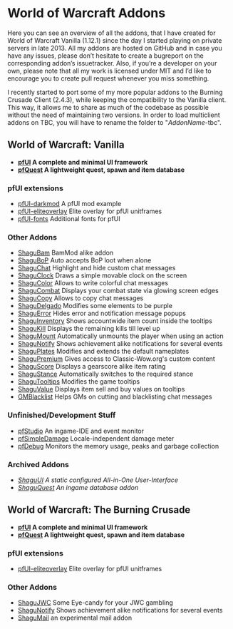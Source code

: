 # World of Warcraft Addons

Here you can see an overview of all the addons, that I have created for World of Warcraft Vanilla (1.12.1) since the day I started playing on private servers in late 2013. All my addons are hosted on GitHub and in case you have any issues, please don’t hesitate to create a bugreport on the corresponding addon’s issuetracker. Also, if you’re a developer on your own, please note that all my work is licensed under MIT and I’d like to encourage you to create pull request whenever you miss something.

I recently started to port some of my more popular addons to the Burning Crusade Client (2.4.3), while keeping the compatibility to the Vanilla client. This way, it allows me to share as much of the codebase as possible without the need of maintaining two versions. In order to load multiclient addons on TBC, you will have to rename the folder to "*AddonName*-tbc".

## World of Warcraft: Vanilla

* **[pfUI](pfUI) A complete and minimal UI framework**
* **[pfQuest](pfQuest) A lightweight quest, spawn and item database**

### pfUI extensions

* [pfUI-darkmod](pfUI-darkmod) A pfUI mod example
* [pfUI-eliteoverlay](pfUI-eliteoverlay) Elite overlay for pfUI unitframes
* [pfUI-fonts](pfUI-fonts) Additional fonts for pfUI

### Other Addons

* [ShaguBam](ShaguBam) BamMod alike addon
* [ShaguBoP](ShaguBoP) Auto accepts BoP loot when alone
* [ShaguChat](ShaguChat) Highlight and hide custom chat messages
* [ShaguClock](ShaguClock) Draws a simple movable clock on the screen
* [ShaguColor](ShaguColor) Allows to write colorful chat messages
* [ShaguCombat](ShaguCombat) Displays your combat state via glowing screen edges
* [ShaguCopy](ShaguCopy) Allows to copy chat messages
* [ShaguDelgado](ShaguDelgado) Modifies some elements to be purple
* [ShaguError](ShaguError) Hides error and notification message popups
* [ShaguInventory](ShaguInventory) Shows accountwide item count inside the tooltips
* [ShaguKill](ShaguKill) Displays the remaining kills till level up
* [ShaguMount](ShaguMount) Automatically unmounts the player when using an action
* [ShaguNotify](ShaguNotify) Shows achievement alike notifications for several events
* [ShaguPlates](ShaguPlates) Modifies and extends the default nameplates
* [ShaguPremium](ShaguPremium) Gives access to Classic-Wow.org's custom content
* [ShaguScore](ShaguScore) Displays a gearscore alike item rating
* [ShaguStance](ShaguStance) Automatically switches to the required stance
* [ShaguTooltips](ShaguTooltips) Modifies the game tooltips
* [ShaguValue](ShaguValue) Displays item sell and buy values on tooltips
* [GMBlacklist](GMBlacklist) Helps GMs on cutting and blacklisting chat messages

### Unfinished/Development Stuff

* [pfStudio](pfStudio) An ingame-IDE and event monitor
* [pfSimpleDamage](pfSimpleDamage) Locale-independent damage meter
* [pfDebug](pfDebug) Monitors the memory usage, peaks and garbage collection

### Archived Addons

* *[ShaguUI](ShaguUI) A static configured All-in-One User-Interface*
* *[ShaguQuest](ShaguQuest) An ingame database addon*

## World of Warcraft: The Burning Crusade

* **[pfUI](pfUI) A complete and minimal UI framework**
* **[pfQuest](pfQuest) A lightweight quest, spawn and item database**

### pfUI extensions

* [pfUI-eliteoverlay](pfUI-eliteoverlay) Elite overlay for pfUI unitframes

### Other Addons

* [ShaguJWC](ShaguJWC) Some Eye-candy for your JWC gambling
* [ShaguNotify](ShaguNotify) Shows achievement alike notifications for several events
* [ShaguMail](ShaguMail) an experimental mail addon

